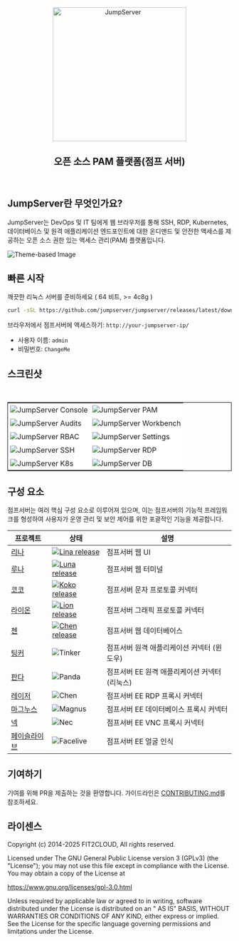 <div align="center">
  <a name="readme-top"></a>
  <a href="https://jumpserver.com" target="_blank"><img src="https://download.jumpserver.org/images/jumpserver-logo.svg" alt="JumpServer" width="300" /></a>
  
## 오픈 소스 PAM 플랫폼(점프 서버)
</div>

<br/>

## JumpServer란 무엇인가요?

JumpServer는 DevOps 및 IT 팀에게 웹 브라우저를 통해 SSH, RDP, Kubernetes, 데이터베이스 및 원격 애플리케이션 엔드포인트에 대한 온디맨드 및 안전한 액세스를 제공하는 오픈 소스 권한 있는 액세스 관리(PAM) 플랫폼입니다.

<picture>
  <source media="(prefers-color-scheme: light)" srcset="https://www.jumpserver.com/images/jumpserver-arch-light.png">
  <source media="(prefers-color-scheme: dark)" srcset="https://www.jumpserver.com/images/jumpserver-arch-dark.png">
  <img src="https://github.com/user-attachments/assets/dd612f3d-c958-4f84-b164-f31b75454d7f" alt="Theme-based Image">
</picture>



## 빠른 시작

깨끗한 리눅스 서버를 준비하세요 ( 64 비트, >= 4c8g )

```sh
curl -sSL https://github.com/jumpserver/jumpserver/releases/latest/download/quick_start.sh | bash
```

브라우저에서 점프서버에 액세스하기: `http://your-jumpserver-ip/`
- 사용자 이름: `admin`
- 비밀번호: `ChangeMe`

## 스크린샷
<table style="border-collapse: collapse; border: 1px solid black;">
  <tr>
    <td style="padding: 5px;background-color:#fff;"><img src= "https://github.com/jumpserver/jumpserver/assets/32935519/99fabe5b-0475-4a53-9116-4c370a1426c4" alt="JumpServer Console"   /></td>
    <td style="padding: 5px;background-color:#fff;"><img src= "https://github.com/user-attachments/assets/7c1f81af-37e8-4f07-8ac9-182895e1062e" alt="JumpServer PAM"   /></td>    
  </tr>
  <tr>
    <td style="padding: 5px;background-color:#fff;"><img src= "https://github.com/jumpserver/jumpserver/assets/32935519/a424d731-1c70-4108-a7d8-5bbf387dda9a" alt="JumpServer Audits"   /></td>
    <td style="padding: 5px;background-color:#fff;"><img src= "https://github.com/jumpserver/jumpserver/assets/32935519/393d2c27-a2d0-4dea-882d-00ed509e00c9" alt="JumpServer Workbench"   /></td>
  </tr>
  <tr>
    <td style="padding: 5px;background-color:#fff;"><img src= "https://github.com/user-attachments/assets/eaa41f66-8cc8-4f01-a001-0d258501f1c9" alt="JumpServer RBAC"   /></td>     
    <td style="padding: 5px;background-color:#fff;"><img src= "https://github.com/jumpserver/jumpserver/assets/32935519/3a2611cd-8902-49b8-b82b-2a6dac851f3e" alt="JumpServer Settings"   /></td>
  </tr>
  <tr>
    <td style="padding: 5px;background-color:#fff;"><img src= "https://github.com/jumpserver/jumpserver/assets/32935519/1e236093-31f7-4563-8eb1-e36d865f1568" alt="JumpServer SSH"   /></td>
    <td style="padding: 5px;background-color:#fff;"><img src= "https://github.com/jumpserver/jumpserver/assets/32935519/69373a82-f7ab-41e8-b763-bbad2ba52167" alt="JumpServer RDP"   /></td>
  </tr>
  <tr>
    <td style="padding: 5px;background-color:#fff;"><img src= "https://github.com/jumpserver/jumpserver/assets/32935519/5bed98c6-cbe8-4073-9597-d53c69dc3957" alt="JumpServer K8s"   /></td>
    <td style="padding: 5px;background-color:#fff;"><img src= "https://github.com/jumpserver/jumpserver/assets/32935519/b80ad654-548f-42bc-ba3d-c1cfdf1b46d6" alt="JumpServer DB"   /></td>
  </tr>
</table>

## 구성 요소

점프서버는 여러 핵심 구성 요소로 이루어져 있으며, 이는 점프서버의 기능적 프레임워크를 형성하여 사용자가 운영 관리 및 보안 제어를 위한 포괄적인 기능을 제공합니다.

| 프로젝트                                                | 상태                                                                                                                                                                 | 설명                                                                                             |
|--------------------------------------------------------|------------------------------------------------------------------------------------------------------------------------------------------------------------------------|---------------------------------------------------------------------------------------------------------|
| [리나](https://github.com/jumpserver/lina)             | <a href="https://github.com/jumpserver/lina/releases"><img alt="Lina release" src="https://img.shields.io/github/release/jumpserver/lina.svg" /></a>                   | 점프서버 웹 UI                                                                                       |
| [루나](https://github.com/jumpserver/luna)             | <a href="https://github.com/jumpserver/luna/releases"><img alt="Luna release" src="https://img.shields.io/github/release/jumpserver/luna.svg" /></a>                   | 점프서버 웹 터미널                                                                                 |
| [코코](https://github.com/jumpserver/koko)             | <a href="https://github.com/jumpserver/koko/releases"><img alt="Koko release" src="https://img.shields.io/github/release/jumpserver/koko.svg" /></a>                   | 점프서버 문자 프로토콜 커넥터                                                                     |
| [라이온](https://github.com/jumpserver/lion)             | <a href="https://github.com/jumpserver/lion/releases"><img alt="Lion release" src="https://img.shields.io/github/release/jumpserver/lion.svg" /></a>                   | 점프서버 그래픽 프로토콜 커넥터                                                                   |
| [첸](https://github.com/jumpserver/chen)             | <a href="https://github.com/jumpserver/chen/releases"><img alt="Chen release" src="https://img.shields.io/github/release/jumpserver/chen.svg" />                       | 점프서버 웹 데이터베이스                                                                             |  
| [팅커](https://github.com/jumpserver/tinker)         | <img alt="Tinker" src="https://img.shields.io/badge/release-private-red" />                                                                                            | 점프서버 원격 애플리케이션 커넥터 (윈도우)                                                        |
| [판다](https://github.com/jumpserver/Panda)           | <img alt="Panda" src="https://img.shields.io/badge/release-private-red" />                                                                                             | 점프서버 EE 원격 애플리케이션 커넥터 (리눅스)                                                        |
| [레이저](https://github.com/jumpserver/razor)           | <img alt="Chen" src="https://img.shields.io/badge/release-private-red" />                                                                                              | 점프서버 EE RDP 프록시 커넥터                                                                       |
| [마그누스](https://github.com/jumpserver/magnus)         | <img alt="Magnus" src="https://img.shields.io/badge/release-private-red" />                                                                                            | 점프서버 EE 데이터베이스 프록시 커넥터                                                              |
| [넥](https://github.com/jumpserver/nec)               | <img alt="Nec" src="https://img.shields.io/badge/release-private-red" />                                                                                               | 점프서버 EE VNC 프록시 커넥터                                                                       |
| [페이슬라이브](https://github.com/jumpserver/facelive)     | <img alt="Facelive" src="https://img.shields.io/badge/release-private-red" />                                                                                          | 점프서버 EE 얼굴 인식                                                                                |


## 기여하기

기여를 위해 PR을 제출하는 것을 환영합니다. 가이드라인은 [CONTRIBUTING.md][contributing-link]를 참조하세요.

## 라이센스

Copyright (c) 2014-2025 FIT2CLOUD, All rights reserved.

Licensed under The GNU General Public License version 3 (GPLv3) (the "License"); you may not use this file except in compliance with the License. You may obtain a copy of the License at

https://www.gnu.org/licenses/gpl-3.0.html

Unless required by applicable law or agreed to in writing, software distributed under the License is distributed on an " AS IS" BASIS, WITHOUT WARRANTIES OR CONDITIONS OF ANY KIND, either express or implied. See the License for the specific language governing permissions and limitations under the License.

<!-- JumpServer official link -->
[docs-link]: https://jumpserver.com/docs
[discord-link]: https://discord.com/invite/W6vYXmAQG2
[deepwiki-link]: https://deepwiki.com/jumpserver/jumpserver/
[contributing-link]: https://github.com/jumpserver/jumpserver/blob/dev/CONTRIBUTING.md

<!-- JumpServer Other link-->
[license-link]: https://www.gnu.org/licenses/gpl-3.0.html
[docker-link]: https://hub.docker.com/u/jumpserver
[github-release-link]: https://github.com/jumpserver/jumpserver/releases/latest
[github-stars-link]: https://github.com/jumpserver/jumpserver
[github-issues-link]: https://github.com/jumpserver/jumpserver/issues

<!-- Shield link-->
[docs-shield]: https://img.shields.io/badge/documentation-148F76
[github-release-shield]: https://img.shields.io/github/v/release/jumpserver/jumpserver
[github-stars-shield]: https://img.shields.io/github/stars/jumpserver/jumpserver?color=%231890FF&style=flat-square   
[docker-shield]: https://img.shields.io/docker/pulls/jumpserver/jms_all.svg
[license-shield]: https://img.shields.io/github/license/jumpserver/jumpserver
[deepwiki-shield]: https://img.shields.io/badge/deepwiki-devin?color=blue
[discord-shield]: https://img.shields.io/discord/1194233267294052363?style=flat&logo=discord&logoColor=%23f5f5f5&labelColor=%235462eb&color=%235462eb